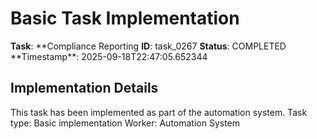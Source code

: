 # Basic Task Implementation

**Task**: **Compliance Reporting
**ID**: task_0267
**Status**: COMPLETED
**Timestamp\*\*: 2025-09-18T22:47:05.652344

## Implementation Details

This task has been implemented as part of the automation system.
Task type: Basic implementation
Worker: Automation System
